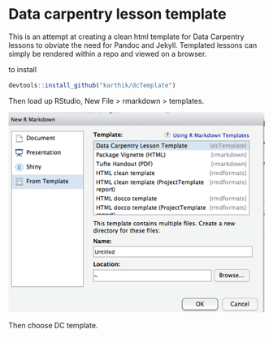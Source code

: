 

# Data carpentry lesson template

This is an attempt at creating a clean html template for Data Carpentry lessons to obviate the need for Pandoc and Jekyll. Templated lessons can simply be rendered within a repo and viewed on a browser.

to install

```r
devtools::install_github("karthik/dcTemplate")
```

Then load up RStudio, New File > rmarkdown > templates.

![](dialog.png)

Then choose DC template.